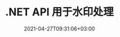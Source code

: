 ---
############################# Static ############################
layout: "product"
date: 2021-04-27T09:31:06+03:00
draft: false

product: "Watermark"
product_tag: "watermark"
platform: ".NET"
platform_tag: "net"

############################# Head ############################
head_title: ".NET API 为 Word Excel PDF 图像添加搜索删除水印"
head_description: "C# .NET API 从文档中添加、搜索和删除基于图像和文本的水印：PDF、Word、Excel、演示文稿、Visio、电子邮件和图像文件格式."

############################# Header ############################
title: ".NET API 用于水印处理"
description: "构建 .NET 应用程序以使用智能搜索和强大的安全特性来操作基于文本和图像的水印。"
button:
    enable: true

############################# SubMenu ############################
submenu:
    enable: true
    
    left:
        img_alt: "GroupDocs.Watermark for .NET"
        image: "/border/groupdocs-watermark-net.svg"
        product: "GroupDocs.Watermark"
        platform: ".NET"

    middle:
        button:
            # button loop
            - link: "#overview"
              text: "概述"

            # button loop
            - link: "#features"
              text: "特征"

            # button loop
            - link: "#support"
              text: "Support"

            # button loop
            - link: "https://products.groupdocs.app/watermark"
              text: "Live Demo"

            # button loop
            - link: "https://purchase.groupdocs.com/pricing/watermark/net"
              text: "价钱"

    right:
        link_download: "https://downloads.groupdocs.com/watermark"
        link_learn: "https://docs.groupdocs.com/watermark/net/"
        link_buy: "https://purchase.groupdocs.com"

############################# 概述 ############################
overview:
    enable: true
    content: |
      GroupDocs.Watermark for .NET 使您能够使用 C#、ASP.NET 和其他 .NET 相关技术构建现成的业务应用程序，让您的最终用户添加新水印、搜索和删除支持文件格式的现有水印.使用 GroupDocs.Watermark for .NET，您可以以编程方式将数字水印应用于多种文件格式，并通过采用此 API 提供的各种内置安全措施来阻止未经授权使用知识产权并安全地标记敏感性质的文档。
    tabs:
      enable: true
      
      ## TAB ONE ##
      tab_one:
        description: |
          以下是 .NET 的 GroupDocs.Watermark 的概述：
      
        right:
          enable: true
          icon: "fab fa-html5"
          title: "概述"
          content: |
            * 添加和删除水印
            * 搜索和替换水印
            * 按格式搜索
            * 按图像比较搜索
            * 使用页眉和页脚
            * 使用背景图像
            * 使用附件
            * 光栅化页面
            * 应用编辑限制
      
      ## TAB TWO ##
      tab_two:
        description: |
          下面列出了每种格式支持的[文档格式和水印类型](https://docs.groupdocs.com/watermark/net/supported-document-formats/)：

        left:
          enable: true
          table:
            # table loop
            - title: "微软办公软件"
              content: |
                * **Word:** DOC, DOCX, DOCM, DOT, DOTX, DOTM, RTF, TXT
                * **Excel:** XLS, XLSX, XLSM, XLSB, XLTM, XLT, XLTM, XLTX, XLAM, SXC, SpreadsheetML
                * **PowerPoint:** PPT, PPTX, PPS, PPSX, PPSM, POT, POTM, POTX, PPTM
                * **Visio:** VSD, VDX, VSS, VSSX, VSX, VST, VSTX, VTX, VSDX, VDW, VSTM, VSSM, VSDM

            # table loop
            - title: "添加水印"
              content: |
                * **PDF**：XObject、工件、注释
                * **字**：形状
                * **Excel**：形状、页眉和页脚
                * **PowerPoint**：形状
                * **Visio**：形状
                * **光栅图像**：文本、图像
                * **多页 Tiff**：文本、图像
                * **动画 Gif**：文本、图像

        right:
          enable: true
          table:
            # table loop
            - title: "PDF 和图像文件"
              content: |
                * **便携式文档格式**：PDF
                * **打开文档**：ODT
                * **电子邮件**：EML、MSG、EMLX、OFT
                * **图像**：PNG、BMP、GIF、JPG、JPEG、JP2、TIF、TIFF、WebP

            # table loop
            - title: "去除水印"
              content: |
                * **PDF**：XObject、工件、注释、常规文本
                * **字**：形状，常规文本
                * **Excel**：单元格中的形状、页眉和页脚、背景图像、文本和公式
                * **PowerPoint**：形状
                * **Visio**：形状、图表注释
                * **电子邮件**：附加和嵌入的图像、主题和正文片段

      ## TAB THREE ##
      tab_three:
        description: |
          GroupDocs.Watermark for .NET supports following 操作系统, Frameworks & 包管理器s:
        
        left:
          enable: true
          table:
            # table loop
            - icon: "fab fa-windows"
              title: "操作系统"
              content: |
                * Windows Desktop
                * Windows Server
                * Windows Azure
                * Linux

            # table loop
            - icon: "fas fa-code"
              title: "支持的框架"
              content: |
                * .NET Framework 2.0 或更高版本
                * Mono 框架 1.2 或更高版本
                * .NET 标准 2.0
                * .NET Core 2.0
                * .NET Core 2.1

        right:
          enable: true
          table:
            # table loop
            - icon: "fas fa-box"
              title: "包管理器"
              content: |
                * NuGet

            # table loop
            - icon: "fas fa-tools"
              title: "开发环境"
              content: |
                * Microsoft Visual Studio
                * Xamarin.Android
                * Xamarin.IOS
                * Xamarin.Mac
                * MonoDevelop

############################# 特征 ############################
features:
    enable: true
    title: "GroupDocs.Watermark for .NET 特征"

    feature:
      # feature loop
      - icon: "fas fa-copy"
        content: "从各种文件格式的特定部分或整个文档中添加或删除水印"

      # feature loop
      - icon: "fas fa-eye"
        content: "将水印附加到特定部分、页面、幻灯片或文档中的所有图像"

      # feature loop
      - icon: "fas fa-bolt"
        content: "仅将水印分配给多帧图像的特定帧"
      
      # feature loop
      - icon: "fas fa-file-powerpoint"
        content: "将隐藏水印分配给仅在打印文档时出现的 PDF"

      # feature loop
      - icon: "fas fa-code"
        content: "为 Excel 文档中的所有附件和幻灯片中的所有图像形状设置水印"

      # feature loop
      - icon: "fas fa-cloud"
        content: "在电子表格或幻灯片的背景图像中放置水印或将其删除"

      # feature loop
      - icon: "fas fa-remove-format"
        content: "在电子邮件或 PDF 文档的所有附件中为支持的文件使用水印"

      # feature loop
      - icon: "fas fa-comment-slash"
        content: "在 PDF 文档中应用或删除水印作为 XObject、工件和注释"

      # feature loop
      - icon: "fas fa-location-arrow"
        content: "使用特定格式消除包含文本的水印"

      # feature loop
      - icon: "fas fa-border-all"
        content: "寻找与特定图像相似的图像水印"

      # feature loop
      - icon: "fas fa-wrench"
        content: "即使字母之间有不可读的字符，也能识别文本水印"

      # feature loop
      - icon: "fas fa-columns"
        content: "根据特定参数或组合多个条件搜索水印"

      # feature loop
      - icon: "fas fa-file-word"
        content: "指定字体格式以查找匹配的文本水印"

      # feature loop
      - icon: "fas fa-envelope"
        content: "以编程方式提取支持格式的页面设置和其他信息"

      # feature loop
      - icon: "fas fa-print"
        content: "在支持的文档格式中向任何页眉和页脚内的图像添加水印"

      # feature loop
      - icon: "fas fa-file-archive"
        content: "将水印添加到 Word 文档中的图像形状并锁定水印以限制编辑"

      # feature loop
      - icon: "fas fa-lock"
        content: "使用演示文稿中的不可读字符保护文本水印"

      # feature loop
      - icon: "fas fa-file-code"
        content: "栅格化特定页面或整个 PDF 文档以保护添加的水印"
      
      # feature loop
      - icon: "fas fa-fill-drip"
        content: "替换现有文本水印时更改文本格式"

      # feature loop
      - icon: "fas fa-file-excel"
        content: "将水印与 PDF 文档中的出血框、艺术框、裁剪框或裁切框对齐"

      # feature loop
      - icon: "fas fa-heading"
        content: "在 Microsoft Visio 文档中编辑形状属性"

    more_feature:
      # more_feature_loop
      - title: "添加水印s"
        content: |
          GroupDocs.Watermark for .NET 支持多种类型的水印。添加任何类型的水印只需几行代码。以下示例演示了使用 C# 将图像水印应用于 Word 文档：

          ```cs
          // 加载文档
          using (FileStream stream = File.Open("document.docx", FileMode.Open, FileAccess.ReadWrite))
          {
            using (Watermarker watermarker = new(Watermarker(stream))
            {
              // 使用图像的路径作为构造函数的参数
              using (ImageWatermark watermark = new ImageWatermark("logo.png"))
              {
                  watermark.HorizontalAlignment = HorizontalAlignment.Center;
                  watermark.VerticalAlignment = VerticalAlignment.Center;
                  watermarker.Add(watermark);
              }
              // 保存生成的文档
              watermarker.Save("document_watermarked.docx");
            }
          }
          ```
      # more_feature_loop
      - title: "应用水印 一次转到不同格式的文件"
        content: "GroupDocs.Watermark API 允许您一次性应用水印或删除特定文件夹中所有文件的水印。这些文件甚至可以是不同的格式，但水印将准确地应用于所有文件。"

      # more_feature_loop
      - title: "水印的万无一失的安全性"
        content: "只需一行代码，任何工具都很难从 PDF 文件中删除水印。这是通过将 PDF 文档的所有页面转换为光栅图像同时保持原始质量不变来实现的."

############################# Support ############################
support:
    enable: true

############################# Solutions ############################
solutions:
    enable: true
    title: "GroupDocs.Watermark 为其他流行的开发环境提供文档查看 API"

    solution:
        # solution loop
        - img_alt: "GroupDocs.Watermark for Java"
          image: "/border/groupdocs-watermark-java.svg"
          product: "GroupDocs.Watermark"
          platform: "Java"
          link: "/watermark/java/"

############################# Back to top ###############################
back_to_top:
  enable: true
---